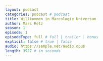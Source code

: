 ```yaml
---
layout: podcast
categories: podcast # podcast
title: Willkommen in Marcologie Universum
author: Marc Retz
season: 1
episode: 1
episodeType: full # full | trailer | bonus
explicit: false # true | false
audio: https://sample.net/audio.opus
length: 3927 # in seconds
---
```

